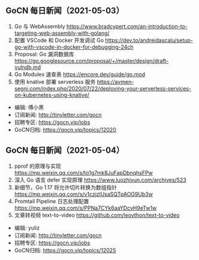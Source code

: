 ## GoCN 每日新闻（2021-05-03）

1. Go 与 WebAssembly https://www.bradcypert.com/an-introduction-to-targeting-web-assembly-with-golang/
2. 配置 VSCode 和 Docker 开发调试 Go https://dev.to/andreidascalu/setup-go-with-vscode-in-docker-for-debugging-24ch
3. Proposal: Go 漏洞数据库 https://go.googlesource.com/proposal/+/master/design/draft-vulndb.md
4. Go Modules 速查表 https://encore.dev/guide/go.mod
5. 使用 knative 部署 serverless 服务 https://aymen-segni.com/index.php/2020/07/22/deploying-your-serverless-services-on-kubernetes-using-knative/


* 编辑: 傅小黑
* 订阅新闻: http://tinyletter.com/gocn
* 招聘专区: https://gocn.vip/jobs
* GoCN归档: https://gocn.vip/topics/12020

## GoCN 每日新闻（2021-05-04）

1. pprof 的原理与实现 https://mp.weixin.qq.com/s/to1g7mk8JuFapDbnqhsFPw
2. 深入 Go 语言 defer 实现原理 https://www.luozhiyun.com/archives/523
3. 新细节，Go 1.17 将允许切片转换为数组指针 https://mp.weixin.qq.com/s/v1czjzlUsaSQTpAOG9Ub3w
4. Promtail Pipeline 日志处理配置 https://mp.weixin.qq.com/s/PPNa7CYk6aaYDcvH9eTw1w
5. 文章转视频 text-to-video https://github.com/leoython/text-to-video

* 编辑: yuliz
* 订阅新闻: http://tinyletter.com/gocn
* 招聘专区: https://gocn.vip/jobs
* GoCN归档: https://gocn.vip/topics/12025
